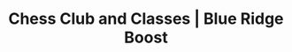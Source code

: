 ---
page_title: "Chess at Blue Ridge Boost"
page_subtitle: "Small group classes"
title: "Chess Club and Classes | Blue Ridge Boost"
section: classes
selected_subject: "Chess"
layout: "list"
---